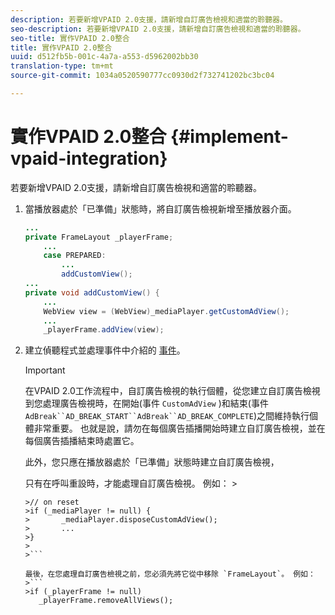 ```yaml
---
description: 若要新增VPAID 2.0支援，請新增自訂廣告檢視和適當的聆聽器。
seo-description: 若要新增VPAID 2.0支援，請新增自訂廣告檢視和適當的聆聽器。
seo-title: 實作VPAID 2.0整合
title: 實作VPAID 2.0整合
uuid: d512fb5b-001c-4a7a-a553-d5962002bb30
translation-type: tm+mt
source-git-commit: 1034a0520590777cc0930d2f732741202bc3bc04

---
```



# 實作VPAID 2.0整合 {#implement-vpaid-integration}

若要新增VPAID 2.0支援，請新增自訂廣告檢視和適當的聆聽器。

1. 當播放器處於「已準備」狀態時，將自訂廣告檢視新增至播放器介面。

   ```java
   ... 
   private FrameLayout _playerFrame; 
       ... 
       case PREPARED: 
           ... 
           addCustomView(); 
   ... 
   private void addCustomView() { 
       ... 
       WebView view = (WebView)_mediaPlayer.getCustomAdView(); 
       ... 
       _playerFrame.addView(view);
   ```

1. 建立偵聽程式並處理事件中介紹的 [事件](../../../../tvsdk-3x-android-prog/android-3x-events-notifications/events-summary/android-3x-events-summary.md)。

   >[!IMPORTANT]
   >
   >在VPAID 2.0工作流程中，自訂廣告檢視的執行個體，從您建立自訂廣告檢視到您處理廣告檢視時，在開始(事件 `CustomAdView` )和結束(事件 `AdBreak``AD_BREAK_START``AdBreak``AD_BREAK_COMPLETE`)之間維持執行個體非常重要。 也就是說，請勿在每個廣告插播開始時建立自訂廣告檢視，並在每個廣告插播結束時處置它。
   >
   >
   >此外，您只應在播放器處於「已準備」狀態時建立自訂廣告檢視，
   >
   >
   >只有在呼叫重設時，才能處理自訂廣告檢視。 例如：   >
   >
   >
   ```>
   >// on reset 
   >if (_mediaPlayer != null) { 
   >       _mediaPlayer.disposeCustomAdView(); 
   >       ... 
   >} 
   >
   >```

   最後，在您處理自訂廣告檢視之前，您必須先將它從中移除 `FrameLayout`。 例如：
   >```
   >if (_playerFrame != null) 
      _playerFrame.removeAllViews(); 
   ```
